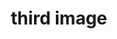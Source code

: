 ---
title: "third image"
description: "This is the description of the image"
imageUrl: "/assets/galleryThumbs/18.jpg"
---